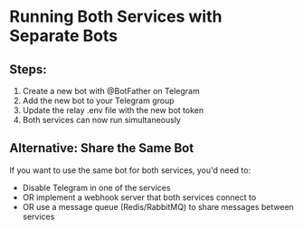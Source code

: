 # Running Both Services with Separate Bots

## Steps:
1. Create a new bot with @BotFather on Telegram
2. Add the new bot to your Telegram group
3. Update the relay .env file with the new bot token
4. Both services can now run simultaneously

## Alternative: Share the Same Bot
If you want to use the same bot for both services, you'd need to:
- Disable Telegram in one of the services
- OR implement a webhook server that both services connect to
- OR use a message queue (Redis/RabbitMQ) to share messages between services